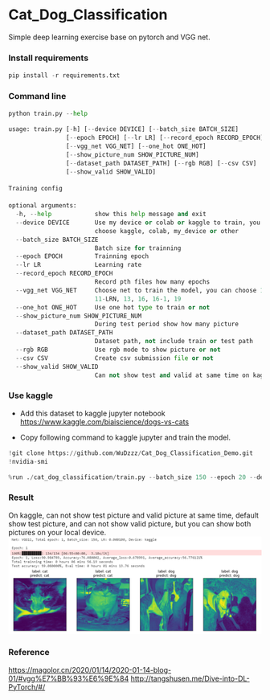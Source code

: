 # Cat_Dog_Classification
Simple deep learning exercise base on pytorch and VGG net.

### Install requirements
```python
pip install -r requirements.txt
```

### Command line
```python
python train.py --help
```
```python
usage: train.py [-h] [--device DEVICE] [--batch_size BATCH_SIZE]
                [--epoch EPOCH] [--lr LR] [--record_epoch RECORD_EPOCH]
                [--vgg_net VGG_NET] [--one_hot ONE_HOT]
                [--show_picture_num SHOW_PICTURE_NUM]
                [--dataset_path DATASET_PATH] [--rgb RGB] [--csv CSV]
                [--show_valid SHOW_VALID]

Training config

optional arguments:
  -h, --help            show this help message and exit
  --device DEVICE       Use my device or colab or kaggle to train, you can
                        choose kaggle, colab, my_device or other
  --batch_size BATCH_SIZE
                        Batch size for trainning
  --epoch EPOCH         Trainning epoch
  --lr LR               Learning rate
  --record_epoch RECORD_EPOCH
                        Record pth files how many epochs
  --vgg_net VGG_NET     Choose net to train the model, you can choose 11,
                        11-LRN, 13, 16, 16-1, 19
  --one_hot ONE_HOT     Use one hot type to train or not
  --show_picture_num SHOW_PICTURE_NUM
                        During test period show how many picture
  --dataset_path DATASET_PATH
                        Dataset path, not include train or test path
  --rgb RGB             Use rgb mode to show picture or not
  --csv CSV             Create csv submission file or not
  --show_valid SHOW_VALID
                        Can not show test and valid at same time on kaggle
```
### Use kaggle
- Add this dataset to kaggle jupyter notebook 
  https://www.kaggle.com/biaiscience/dogs-vs-cats

- Copy following command to kaggle jupyter and train the model.

```python
!git clone https://github.com/WuDzzz/Cat_Dog_Classification_Demo.git
!nvidia-smi
```
```python
%run ./cat_dog_classification/train.py --batch_size 150 --epoch 20 --device kaggle --vgg_net 11 --csv True
```

### Result
On kaggle, can not show test picture and valid picture at same time, default show test picture, and can not show valid picture, but you can show both pictures on your local device.
![Result file](./Kaggle_show.png)

### Reference
https://magolor.cn/2020/01/14/2020-01-14-blog-01/#vgg%E7%BB%93%E6%9E%84
http://tangshusen.me/Dive-into-DL-PyTorch/#/